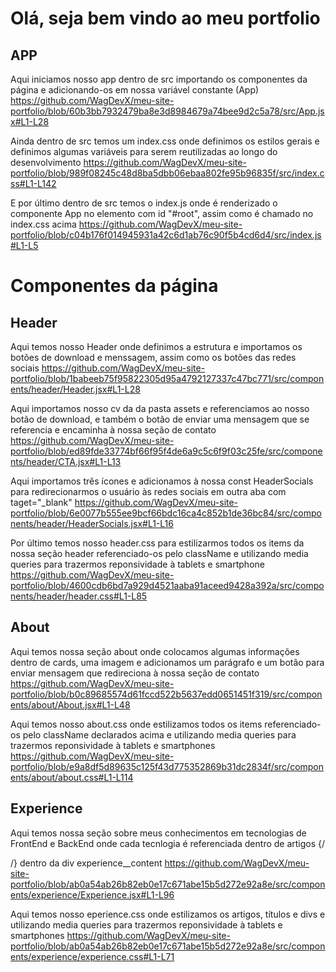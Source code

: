 # Olá, seja bem vindo ao meu portfolio
## APP
Aqui iniciamos nosso app dentro de src importando os componentes da página e adicionando-os em nossa variável constante (App)
https://github.com/WagDevX/meu-site-portfolio/blob/60b3bb7932479ba8e3d8984679a74bee9d2c5a78/src/App.jsx#L1-L28

Ainda dentro de src temos um index.css onde definimos os estilos gerais e definimos algumas variáveis para serem reutilizadas ao longo do desenvolvimento
https://github.com/WagDevX/meu-site-portfolio/blob/989f08245c48d8ba5dbb06ebaa802fe95b96835f/src/index.css#L1-L142

E por último dentro de src temos o index.js onde é renderizado o componente App no elemento com id "#root", assim como é chamado no index.css acima
https://github.com/WagDevX/meu-site-portfolio/blob/c04b176f014945931a42c6d1ab76c90f5b4cd6d4/src/index.js#L1-L5

# Componentes da página
## Header
Aqui temos nosso Header onde definimos a estrutura e importamos os botões de download e menssagem, assim como os botões das redes sociais
https://github.com/WagDevX/meu-site-portfolio/blob/1babeeb75f95822305d95a4792127337c47bc771/src/components/header/Header.jsx#L1-L28

Aqui importamos nosso cv da da pasta assets e referenciamos ao nosso botão de download, e também o botão de enviar uma mensagem que se referencia e encaminha à nossa seção de contato
https://github.com/WagDevX/meu-site-portfolio/blob/ed89fde33774bf66f95f4de6a9c5c6f9f03c25fe/src/components/header/CTA.jsx#L1-L13

Aqui importamos três ícones e adicionamos à nossa const HeaderSocials para redirecionarmos o usuário às redes sociais em outra aba com taget="_blank"
https://github.com/WagDevX/meu-site-portfolio/blob/6e0077b555ee9bcf66bdc16ca4c852b1de36bc84/src/components/header/HeaderSocials.jsx#L1-L16

Por último temos nosso header.css para estilizarmos todos os items da nossa seção header referenciado-os pelo className e utilizando media queries para trazermos reponsividade à tablets e smartphone[
](https://github.com/WagDevX/meu-site-portfolio/blob/ab0a54ab26b82eb0e17c671abe15b5d272e92a8e/src/components/experience/experience.css#L1)
https://github.com/WagDevX/meu-site-portfolio/blob/4600cdb6bd7a929d4521aaba91aceed9428a392a/src/components/header/header.css#L1-L85

## About 
Aqui temos nossa seção about onde colocamos algumas informações dentro de cards, uma imagem e adicionamos um parágrafo e um botão para enviar mensagem que redireciona à nossa seção de contato
https://github.com/WagDevX/meu-site-portfolio/blob/b0c89685574d61fccd522b5637edd0651451f319/src/components/about/About.jsx#L1-L48

Aqui temos nosso about.css onde estilizamos todos os items referenciado-os pelo className declarados acima e utilizando media queries para trazermos reponsividade à tablets e smartphones
https://github.com/WagDevX/meu-site-portfolio/blob/e9a8df5d89635c125f43d775352869b31dc2834f/src/components/about/about.css#L1-L114

## Experience 
Aqui temos nossa seção sobre meus conhecimentos em tecnologias de FrontEnd e BackEnd onde cada tecnlogia é referenciada dentro de artigos {/*<article><article/>*/} dentro da div experience__content
https://github.com/WagDevX/meu-site-portfolio/blob/ab0a54ab26b82eb0e17c671abe15b5d272e92a8e/src/components/experience/Experience.jsx#L1-L96
  
Aqui temos nosso eperience.css onde estilizamos os artigos, títulos e divs e utilizando media queries para trazermos reponsividade à tablets e smartphones
https://github.com/WagDevX/meu-site-portfolio/blob/ab0a54ab26b82eb0e17c671abe15b5d272e92a8e/src/components/experience/experience.css#L1-L71
